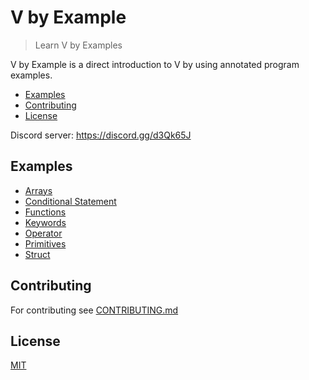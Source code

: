 # V by Example

> Learn V by Examples

V by Example is a direct introduction to V by using annotated program examples.

  - [Examples](#examples)
  - [Contributing](#contributing)
  - [License](#license)

Discord server: https://discord.gg/d3Qk65J

## Examples

  - [Arrays](examples/arrays.md)
  - [Conditional Statement](examples/conditional_statements/conditional_statements.md)
  - [Functions](examples/functions.md)
  - [Keywords](examplest/keywords.md)
  - [Operator](examples/operator.md)
  - [Primitives](examples/primitives/primitives.md)
  - [Struct](examples/struct.md)
  
## Contributing

For contributing see [CONTRIBUTING.md](CONTRIBUTING.md)

## License

[MIT](LICENSE)
